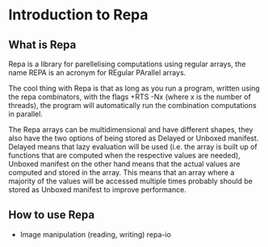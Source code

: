 # Introduction to Repa

## What is Repa

Repa is a library for parellelising computations using regular arrays,
the name REPA is an acronym for REgular PArallel arrays.

The cool thing with Repa is that as long as you run a program, written
using the repa combinators, with the flags +RTS -Nx (where x is the
number of threads), the program will automatically run the
combination computations in parallel.

The Repa arrays can be multidimensional and have different shapes,
they also have the two options of being stored as Delayed or Unboxed
manifest. Delayed means that lazy evaluation will be used (i.e. the
array is built up of functions that are computed when the respective
values are needed), Unboxed manifest on the other hand means that the
actual values are computed and stored in the array. This means that
an array where a majority of the values will be accessed multiple
times probably should be stored as Unboxed manifest to improve
performance.


## How to use Repa

- Image manipulation (reading, writing) repa-io

